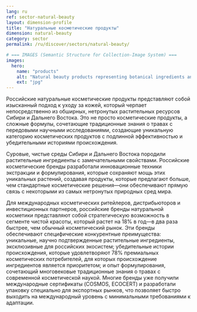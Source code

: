 ```yaml
---
lang: ru
ref: sector-natural-beauty
layout: dimension-profile
title: "Натуральные косметические продукты"
dimension: natural-beauty
category: sector
permalink: /ru/discover/sectors/natural-beauty/

# === IMAGES (Semantic Structure for Collection-Image System) ===
images:
  hero:
    name: "products"
    alt: "Natural beauty products representing botanical ingredients and sustainable skincare"
    ext: "jpg"
---
```


Российские натуральные косметические продукты представляют собой изысканный подход к уходу за кожей, который черпает непосредственно из обширных, нетронутых растительных ресурсов Сибири и Дальнего Востока. Это не просто косметические продукты, а сложные формулы, сочетающие традиционные знания о травах с передовыми научными исследованиями, создающие уникальную категорию косметических продуктов с подлинной эффективностью и убедительными историями происхождения.

Суровые, чистые среды Сибири и Дальнего Востока породили растительные ингредиенты с замечательными свойствами. Российские косметические бренды разработали инновационные техники экстракции и формулирования, которые сохраняют мощь этих уникальных растений, создавая продукты, которые предлагают больше, чем стандартные косметические решения—они обеспечивают прямую связь с некоторыми из самых нетронутых природных сред мира.

Для международных косметических ритейлеров, дистрибьюторов и инвестиционных партнеров, российские бренды натуральной косметики представляют собой стратегическую возможность в сегменте чистой красоты, который растет на 18% в год—в два раза быстрее, чем обычный косметический рынок. Эти бренды обеспечивают специфические конкурентные преимущества: уникальные, научно подтвержденные растительные ингредиенты, эксклюзивные для российских экосистем; убедительные истории происхождения, которые удовлетворяют 78% премиальных косметических потребителей, для которых происхождение ингредиентов является приоритетом; и опыт формулирования, сочетающий многовековые традиционные знания о травах с современной косметической наукой. Многие бренды уже получили международные сертификаты (COSMOS, ECOCERT) и разработали упаковку специально для экспортных рынков, что позволяет быстро выходить на международный уровень с минимальными требованиями к адаптации.
